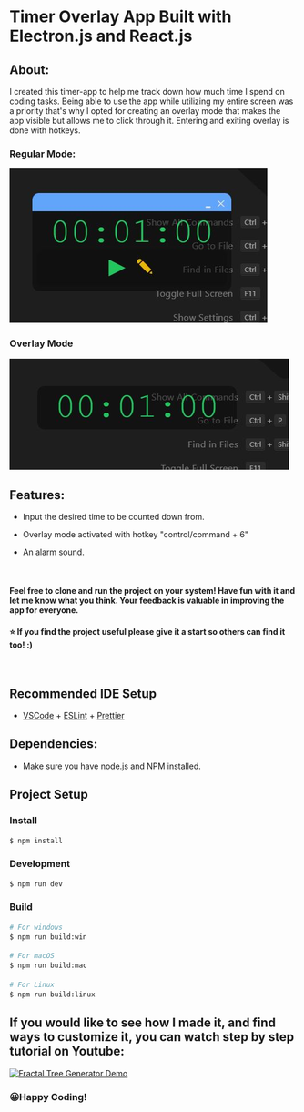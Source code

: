 # Timer Overlay App Built with Electron.js and React.js

## About:

I created this timer-app to help me track down how much time I spend on coding tasks. Being able to use the app while utilizing my entire screen was a priority that's why I opted for creating an overlay mode that makes the app visible but allows me to click through it. Entering and exiting overlay is done with hotkeys.

### Regular Mode:
![Timer Interface](preview/timer-interface.JPG)


### Overlay Mode
![Overlay Mode](preview/overlay-mode.JPG)


## Features: 
- Input the desired time to be counted down from.
- Overlay mode activated with hotkey "control/command + 6"

- An alarm sound.

<br/>

#### Feel free to clone and run the project on your system! Have fun with it and let me know what you think. Your feedback is valuable in improving the app for everyone.

#### ⭐ If you find the project useful please give it a start so others can find it too! :)
<br/>

## Recommended IDE Setup

- [VSCode](https://code.visualstudio.com/) + [ESLint](https://marketplace.visualstudio.com/items?itemName=dbaeumer.vscode-eslint) + [Prettier](https://marketplace.visualstudio.com/items?itemName=esbenp.prettier-vscode)

## Dependencies:
- Make sure you have node.js and NPM installed. 

## Project Setup

### Install

```bash
$ npm install
```

### Development

```bash
$ npm run dev
```

### Build

```bash
# For windows
$ npm run build:win

# For macOS
$ npm run build:mac

# For Linux
$ npm run build:linux
```

## If you would like to see how I made it, and find ways to customize it, you can watch step by step tutorial on Youtube:

[![Fractal Tree Generator Demo](https://img.youtube.com/vi/6sMM5tGZUaQ/0.jpg)](https://www.youtube.com/watch?v=6sMM5tGZUaQ)

### 😀Happy Coding!

